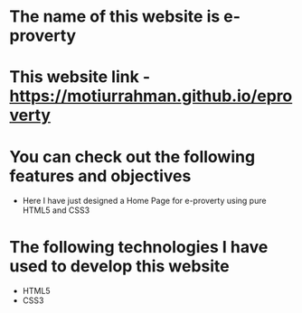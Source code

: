 # The name of this website is e-proverty

# This website link - https://motiurrahman.github.io/eproverty

# You can check out the following features and objectives

- Here I have just designed a Home Page for e-proverty using pure HTML5 and CSS3

# The following technologies I have used to develop this website

- HTML5
- CSS3
